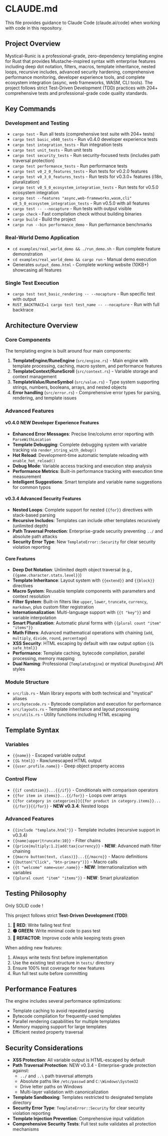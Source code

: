 # CLAUDE.md

This file provides guidance to Claude Code (claude.ai/code) when working with code in this repository.

## Project Overview

Mystical-Runic is a professional-grade, zero-dependency templating engine for Rust that provides Mustache-inspired syntax with enterprise features including deep dot notation, filters, macros, template inheritance, nested loops, recursive includes, advanced security hardening, comprehensive performance monitoring, developer experience tools, and complete ecosystem integration (async, web frameworks, WASM, CLI tools). The project follows strict Test-Driven Development (TDD) practices with 204+ comprehensive tests and professional-grade code quality standards.

## Key Commands

### Development and Testing
- `cargo test` - Run all tests (comprehensive test suite with 204+ tests)
- `cargo test basic_v040_tests` - Run v0.4.0 developer experience tests
- `cargo test integration_tests` - Run integration tests
- `cargo test unit_tests` - Run unit tests  
- `cargo test security_tests` - Run security-focused tests (includes path traversal protection)
- `cargo test performance_tests` - Run performance tests
- `cargo test v0_2_0_features_tests` - Run tests for v0.2.0 features
- `cargo test v0_3_0_features_tests` - Run tests for v0.3.0+ features (i18n, pluralization)
- `cargo test v0_5_0_ecosystem_integration_tests` - Run tests for v0.5.0 ecosystem integration
- `cargo test --features "async,web-frameworks,wasm,cli" v0_5_0_ecosystem_integration_tests` - Run v0.5.0 with all features
- `cargo test -- --nocapture` - Run tests with output visible
- `cargo check` - Fast compilation check without building binaries
- `cargo build` - Build the project
- `cargo run --bin performance_demo` - Run performance benchmarks

### Real-World Demo Application
- `cd examples/real_world_demo && ./run_demo.sh` - Run complete feature demonstration
- `cd examples/real_world_demo && cargo run` - Manual demo execution
- Generates `output_demo.html` - Complete working website (10KB+) showcasing all features

### Single Test Execution
- `cargo test test_basic_rendering -- --nocapture` - Run specific test with output
- `RUST_BACKTRACE=1 cargo test test_name -- --nocapture` - Run with full backtrace

## Architecture Overview

### Core Components

The templating engine is built around four main components:

1. **TemplateEngine/RuneEngine** (`src/engine.rs`) - Main engine with template processing, caching, macro system, and performance features
2. **TemplateContext/RuneScroll** (`src/context.rs`) - Variable storage and context management
3. **TemplateValue/RuneSymbol** (`src/value.rs`) - Type system supporting strings, numbers, booleans, arrays, and nested objects
4. **Error handling** (`src/error.rs`) - Comprehensive error types for parsing, rendering, and template issues

### Advanced Features

#### v0.4.0 NEW Developer Experience Features
- **Enhanced Error Messages**: Precise line/column error reporting with `ParseWithLocation`
- **Template Debugging**: Complete debugging system with variable tracking via `render_string_with_debug()`
- **Hot Reload**: Development-time automatic template reloading with `enable_hot_reload()`
- **Debug Mode**: Variable access tracking and execution step analysis
- **Performance Metrics**: Built-in performance tracking with execution time measurement
- **Intelligent Suggestions**: Smart template and variable name suggestions for common typos

#### v0.3.4 Advanced Security Features
- **Nested Loops**: Complete support for nested `{{for}}` directives with stack-based parsing
- **Recursive Includes**: Templates can include other templates recursively (unlimited depth)
- **Path Traversal Protection**: Enterprise-grade security preventing `../` and absolute path attacks
- **Security Error Type**: New `TemplateError::Security` for clear security violation reporting

#### Core Features  
- **Deep Dot Notation**: Unlimited depth object traversal (e.g., `{{game.character.stats.level}}`)
- **Template Inheritance**: Layout system with `{{extend}}` and `{{block}}` directives
- **Macro System**: Reusable template components with parameters and context resolution
- **Filter System**: Built-in filters like `upper`, `lower`, `truncate`, `currency`, `markdown`, plus custom filter registration
- **Internationalization**: Multi-language support with `{{t "key"}}` and variable interpolation
- **Smart Pluralization**: Automatic plural forms with `{{plural count "item" "items"}}`
- **Math Filters**: Advanced mathematical operations with chaining (`add`, `multiply`, `divide`, `round`, `percentage`)
- **XSS Security**: HTML escaping by default with raw output option `{{& safe_html}}`
- **Performance**: Template caching, bytecode compilation, parallel processing, memory mapping
- **Dual Naming**: Professional (`TemplateEngine`) or mystical (`RuneEngine`) API styles

### Module Structure

- `src/lib.rs` - Main library exports with both technical and "mystical" aliases
- `src/bytecode.rs` - Bytecode compilation and execution for performance
- `src/layouts.rs` - Template inheritance and layout processing
- `src/utils.rs` - Utility functions including HTML escaping

## Template Syntax

### Variables
- `{{name}}` - Escaped variable output
- `{{& html}}` - Raw/unescaped HTML output
- `{{user.profile.name}}` - Deep object property access

### Control Flow
- `{{if condition}}...{{/if}}` - Conditionals with comparison operators
- `{{for item in items}}...{{/for}}` - Loops over arrays
- `{{for category in categories}}{{for product in category.items}}...{{/for}}{{/for}}` - **NEW v0.3.4**: Nested loops

### Advanced Features
- `{{include "template.html"}}` - Template includes (recursive support in v0.3.4)
- `{{name|upper|truncate:10}}` - Filter chains
- `{{price|multiply:1.2|add:tax|currency}}` - **NEW**: Advanced math filter chaining  
- `{{macro button(text, class)}}...{{/macro}}` - Macro definitions
- `{{button("Click", "btn-primary")}}` - Macro calls
- `{{t "welcome" name=user.name}}` - **NEW**: Internationalization with variables
- `{{plural count "item" "items"}}` - **NEW**: Smart pluralization

## Testing Philosophy

Only SOLID code !

This project follows strict **Test-Driven Development (TDD)**:

1. **🔴 RED**: Write failing test first
2. **🟢 GREEN**: Write minimal code to pass test
3. **🔵 REFACTOR**: Improve code while keeping tests green

When adding new features:
1. Always write tests first before implementation
2. Use the existing test structure in `tests/` directory
3. Ensure 100% test coverage for new features
4. Run full test suite before committing

## Performance Features

The engine includes several performance optimizations:
- Template caching to avoid repeated parsing
- Bytecode compilation for frequently-used templates
- Parallel rendering capabilities for multiple templates
- Memory mapping support for large templates
- Efficient nested property traversal

## Security Considerations

- **XSS Protection**: All variable output is HTML-escaped by default
- **Path Traversal Protection**: NEW v0.3.4 - Enterprise-grade protection against:
  - `../` and `..\` path traversal attempts
  - Absolute paths like `/etc/passwd` and `C:\Windows\System32`
  - Drive letter paths on Windows
  - Multi-layer validation with canonicalization
- **Template Sandboxing**: Templates restricted to designated template directory
- **Security Error Type**: `TemplateError::Security` for clear security violation reporting
- **Template Injection Prevention**: Comprehensive input validation
- **Comprehensive Security Tests**: Full test suite validates all protection mechanisms